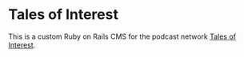 # Tales of Interest #

This is a custom Ruby on Rails CMS for the podcast network [Tales of Interest][toi].

[toi]: http://www.talesofinterest.de
